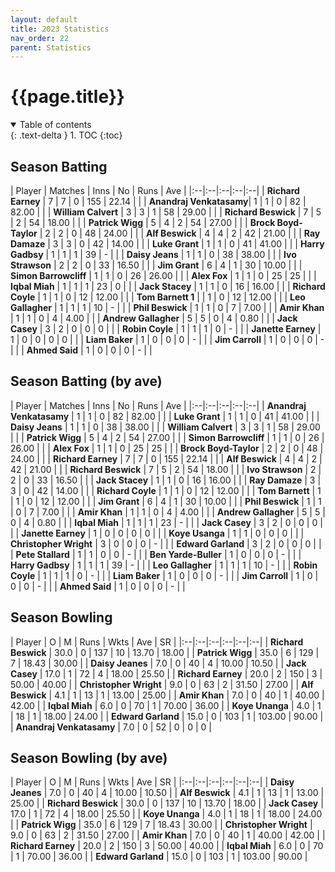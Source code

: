 ```yaml
---
layout: default
title: 2023 Statistics
nav_order: 22
parent: Statistics
---
```


# {{page.title}}

<details open markdown="block">
  <summary>
    Table of contents
  </summary>
  {: .text-delta }
1. TOC
{:toc}
</details>

## Season Batting

| Player | Matches | Inns | No | Runs | Ave |
|:--|:--|:--|:--|:--|
| **Richard Earney** | 7 | 7 | 0 | 155 | 22.14 |  |
| **Anandraj Venkatasamy**|	1 | 1 | 0 | 82 | 82.00 |  |
| **William Calvert** |	3 | 3 | 1 | 58 | 29.00 |  |
| **Richard Beswick** | 7 | 5 | 2 | 54 | 18.00 |  |
| **Patrick Wigg** | 5 | 4 | 2 | 54 | 27.00 |  |
| **Brock Boyd-Taylor** | 2 | 2 | 0 | 48 | 24.00 |  |
| **Alf Beswick** | 4 | 4 | 2 | 42 | 21.00 |  |
| **Ray Damaze** | 3 | 3 | 0 | 42 | 14.00 |  |
| **Luke Grant** | 1 | 1 | 0 | 41 | 41.00 |  |
| **Harry Gadbsy** | 1 | 1 | 1 | 39 | - |  |
| **Daisy Jeans** | 1 | 1 | 0 | 38 | 38.00 |  |
| **Ivo Strawson** | 2 | 2 | 0 | 33 | 16.50 |  |
| **Jim Grant** | 6 | 4 | 1 | 30 | 10.00 |  |
| **Simon Barrowcliff** | 1 | 1 | 0 | 26 | 26.00 |  |
| **Alex Fox** | 1 | 1 | 0 | 25 | 25 |  |
| **Iqbal Miah** | 1 | 1 | 1 | 23 | 0 |  |
| **Jack Stacey** | 1 | 1 | 0 | 16 | 16.00 |  |
| **Richard Coyle** | 1 | 1 | 0 | 12 | 12.00 |  |
| **Tom Barnett	1** | | 1 | 0 | 12 | 12.00 |  |
| **Leo Gallagher** | 1 | 1 | 1 | 10 | - |  |
| **Phil Beswick** | 1 | 1 | 0 | 7 | 7.00 |  |
| **Amir Khan** | 1 | 1 | 0 | 4 | 4.00 |  |
| **Andrew Gallagher** | 5 | 5 | 0 | 4 | 0.80 |  |
| **Jack Casey** | 3 | 2 | 0 | 0 | 0 |  |
| **Robin Coyle** | 1 | 1 | 1 | 0 | - |  |
| **Janette Earney** | 1 | 0 | 0 | 0 | 0 |  |
| **Liam Baker** | 1 | 0 | 0 | 0 | - |  |
| **Jim Carroll** | 1 | 0 | 0 | 0 | - |  |
| **Ahmed Said** | 1 | 0 | 0 | 0 | - |  |

## Season Batting (by ave)

| Player | Matches | Inns | No | Runs | Ave |
|:--|:--|:--|:--|:--|
| **Anandraj Venkatasamy** | 1 | 1 | 0 | 82 | 82.00 |  |
| **Luke Grant** | 1 | 1 | 0 | 41 | 41.00 |  |
| **Daisy Jeans** | 1 | 1 | 0 | 38 | 38.00 |  |
| **William Calvert** | 3 | 3 | 1 | 58 | 29.00 |  |
| **Patrick Wigg** | 5 | 4 | 2 | 54 | 27.00 |  |
| **Simon Barrowcliff** | 1 | 1 | 0 | 26 | 26.00 |  |
| **Alex Fox** | 1 | 1 | 0 | 25 | 25 |  |
| **Brock Boyd-Taylor** | 2 | 2 | 0 | 48 | 24.00 |  |
| **Richard Earney** | 7 | 7 | 0 | 155 | 22.14 |  |
| **Alf Beswick** | 4 | 4 | 2 | 42 | 21.00 |  |
| **Richard Beswick** | 7 | 5 | 2 | 54 | 18.00 |  |
| **Ivo Strawson** | 2 | 2 | 0 | 33 | 16.50 |  |
| **Jack Stacey** | 1 | 1 | 0 | 16 | 16.00 |  |
| **Ray Damaze** | 3 | 3 | 0 | 42 | 14.00 |  |
| **Richard Coyle** | 1 | 1 | 0 | 12 | 12.00 |  |
| **Tom Barnett** | 1 | 1 | 0 | 12 | 12.00 |  |
| **Jim Grant** | 6 | 4 | 1 | 30 | 10.00 |  |
| **Phil Beswick** | 1 | 1 | 0 | 7 | 7.00 |  |
| **Amir Khan** | 1 | 1 | 0 | 4 | 4.00 |  |
| **Andrew Gallagher** | 5 | 5 | 0 | 4 | 0.80 |  |
| **Iqbal Miah** | 1 | 1 | 1 | 23 | - |  |
| **Jack Casey** | 3 | 2 | 0 | 0 | 0 |  |
| **Janette Earney** | 1 | 0 | 0 | 0 | 0 |  |
| **Koye Usanga** | 1 | 1 | 0 | 0 | 0 |  |
| **Christopher Wright** | 3 | 0 | 0 | 0 | - |  |
| **Edward Garland** | 3 | 2 | 0 | 0 | 0 |  |
| **Pete Stallard** | 1 | 1 | 0 | 0 | - |  |
| **Ben Yarde-Buller** | 1 | 0 | 0 | 0 | - |  |
| **Harry Gadbsy** | 1 | 1 | 1 | 39 | - |  |
| **Leo Gallagher** | 1 | 1 | 1 | 10 | - |  |
| **Robin Coyle** | 1 | 1 | 1 | 0 | - |  |
| **Liam Baker** | 1 | 0 | 0 | 0 | - |  |
| **Jim Carroll** | 1 | 0 | 0 | 0 | - |  |
| **Ahmed Said** | 1 | 0 | 0 | 0 | - |  |

## Season Bowling

| Player | O | M | Runs | Wkts | Ave | SR |
|:--|:--|:--|:--|:--|:--|
| **Richard Beswick** | 30.0 | 0 | 137 | 10 | 13.70 | 18.00 |
| **Patrick Wigg** | 35.0 | 6 | 129 | 7 | 18.43 | 30.00 |
| **Daisy Jeanes** | 7.0 | 0 | 40 | 4 | 10.00 | 10.50 |
| **Jack Casey** | 17.0 | 1 | 72 | 4 | 18.00 | 25.50 |
| **Richard Earney** | 20.0 | 2 | 150 | 3 | 50.00 | 40.00 |
| **Christopher Wright** | 9.0 | 0 | 63 | 2 | 31.50 | 27.00 |
| **Alf Beswick** | 4.1 | 1 | 13 | 1 | 13.00 | 25.00 |
| **Amir Khan** | 7.0 | 0 | 40 | 1 | 40.00 | 42.00 |
| **Iqbal Miah** | 6.0 | 0 | 70 | 1 | 70.00 | 36.00 |
| **Koye Unanga** | 4.0 | 1 | 18 | 1 | 18.00 | 24.00 |
| **Edward Garland** | 15.0 | 0 | 103 | 1 | 103.00 | 90.00 |
| **Anandraj Venkatasamy** | 7.0 | 0 | 52 | 0 | 0 | 0 |

## Season Bowling (by ave)

| Player | O | M | Runs | Wkts | Ave | SR |
|:--|:--|:--|:--|:--|:--|
| **Daisy Jeanes** | 7.0 | 0 | 40 | 4 | 10.00 | 10.50 |
| **Alf Beswick** | 4.1 | 1 | 13 | 1 | 13.00 | 25.00 |
| **Richard Beswick** | 30.0 | 0 | 137 | 10 | 13.70 | 18.00 |
| **Jack Casey** | 17.0 | 1 | 72 | 4 | 18.00 | 25.50 |
| **Koye Unanga** | 4.0 | 1 | 18 | 1 | 18.00 | 24.00 |
| **Patrick Wigg** | 35.0 | 6 | 129 | 7 | 18.43 | 30.00 |
| **Christopher Wright** | 9.0 | 0 | 63 | 2 | 31.50 | 27.00 |
| **Amir Khan** | 7.0 | 0 | 40 | 1 | 40.00 | 42.00 |
| **Richard Earney** | 20.0 | 2 | 150 | 3 | 50.00 | 40.00 |
| **Iqbal Miah** | 6.0 | 0 | 70 | 1 | 70.00 | 36.00 |
| **Edward Garland** | 15.0 | 0 | 103 | 1 | 103.00 | 90.00 |